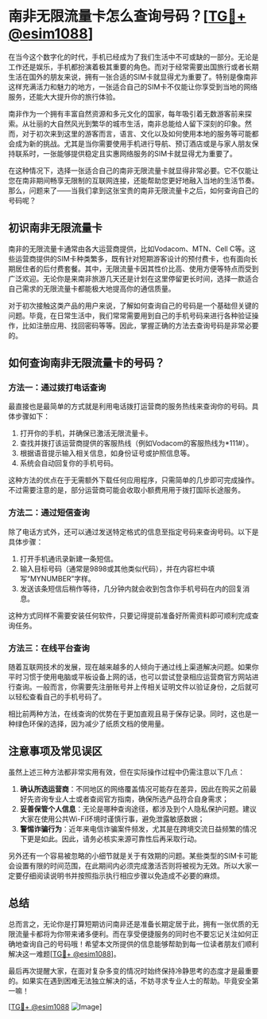 # 南非无限流量卡怎么查询号码？[[TG💪+ @esim1088](https://t.me/s/esim1088)]

在当今这个数字化的时代，手机已经成为了我们生活中不可或缺的一部分。无论是工作还是娱乐，手机都扮演着极其重要的角色。而对于经常需要出国旅行或者长期生活在国外的朋友来说，拥有一张合适的SIM卡就显得尤为重要了。特别是像南非这样充满活力和魅力的地方，一张适合自己的SIM卡不仅能让你享受到当地的网络服务，还能大大提升你的旅行体验。

南非作为一个拥有丰富自然资源和多元文化的国家，每年吸引着无数游客前来探索。从壮丽的大自然风光到繁华的城市生活，南非总能给人留下深刻的印象。然而，对于初次来到这里的游客而言，语言、文化以及如何使用本地的服务等可能都会成为新的挑战。尤其是当你需要使用手机进行导航、预订酒店或是与家人朋友保持联系时，一张能够提供稳定且实惠网络服务的SIM卡就显得尤为重要了。

在这种情况下，选择一张适合自己的南非无限流量卡就显得非常必要。它不仅能让您在南非期间畅享无限制的互联网连接，还能帮助您更好地融入当地的生活节奏。那么，问题来了——当我们拿到这张宝贵的南非无限流量卡之后，如何查询自己的号码呢？

## 初识南非无限流量卡

南非的无限流量卡通常由各大运营商提供，比如Vodacom、MTN、Cell C等。这些运营商提供的SIM卡种类繁多，既有针对短期游客设计的预付费卡，也有面向长期居住者的后付费套餐。其中，无限流量卡因其性价比高、使用方便等特点而受到广泛欢迎。无论你是来南非旅游几天还是计划在这里停留更长时间，选择一款适合自己需求的无限流量卡都能极大地提高你的通信质量。

对于初次接触这类产品的用户来说，了解如何查询自己的号码是一个基础但关键的问题。毕竟，在日常生活中，我们常常需要用到自己的手机号码来进行各种验证操作，比如注册应用、找回密码等等。因此，掌握正确的方法去查询号码是非常必要的。

## 如何查询南非无限流量卡的号码？

### 方法一：通过拨打电话查询

最直接也是最简单的方式就是利用电话拨打运营商的服务热线来查询你的号码。具体步骤如下：

1. 打开你的手机，并确保已激活无限流量卡。
2. 查找并拨打该运营商提供的客服热线（例如Vodacom的客服热线为*111#）。
3. 根据语音提示输入相关信息，如身份证号或护照信息等。
4. 系统会自动回复你的手机号码。

这种方法的优点在于无需额外下载任何应用程序，只需简单的几步即可完成操作。不过需要注意的是，部分运营商可能会收取小额费用用于拨打国际长途服务。

### 方法二：通过短信查询

除了电话方式外，还可以通过发送特定格式的信息至指定号码来查询号码。以下是具体步骤：

1. 打开手机通讯录新建一条短信。
2. 输入目标号码（通常是9898或其他类似代码），并在内容栏中填写“MYNUMBER”字样。
3. 发送该条短信后稍作等待，几分钟内就会收到包含你手机号码在内的回复消息。

这种方式同样不需要安装任何软件，只要记得提前准备好所需资料即可顺利完成查询任务。

### 方法三：在线平台查询

随着互联网技术的发展，现在越来越多的人倾向于通过线上渠道解决问题。如果你平时习惯于使用电脑或平板设备上网的话，也可以尝试登录相应运营商官方网站进行查询。一般而言，你需要先注册账号并上传相关证明文件以验证身份，之后就可以轻松查看自己的手机号码了。

相比前两种方法，在线查询的优势在于更加直观且易于保存记录。同时，这也是一种绿色环保的选择，因为减少了纸质文档的使用量。

## 注意事项及常见误区

虽然上述三种方法都非常实用有效，但在实际操作过程中仍需注意以下几点：

1. **确认所选运营商**：不同地区的网络覆盖情况可能存在差异，因此在购买之前最好先咨询专业人士或者查阅官方指南，确保所选产品符合自身需求；
2. **妥善保管个人信息**：无论是哪种查询途径，都涉及到个人隐私保护问题。建议大家在使用公共Wi-Fi环境时谨慎行事，避免泄露敏感数据；
3. **警惕诈骗行为**：近年来电信诈骗案件频发，尤其是在跨境交流日益频繁的情况下更是如此。因此，请务必核实来源可靠性后再采取行动。

另外还有一个容易被忽略的小细节就是关于有效期的问题。某些类型的SIM卡可能会设置有限的时间范围，在此期间内必须完成激活否则将被视为无效。所以大家一定要仔细阅读说明书并按照指示执行相应步骤以免造成不必要的麻烦。

## 总结

总而言之，无论你是打算短期访问南非还是准备长期定居于此，拥有一张优质的无限流量卡都将为你带来诸多便利。而在享受便捷服务的同时也不要忘记关注如何正确地查询自己的号码哦！希望本文所提供的信息能够帮助到每一位读者朋友们顺利解决这一难题[[TG💪+ @esim1088](https://t.me/s/esim1088)]。

最后再次提醒大家，在面对复杂多变的情况时始终保持冷静思考的态度才是最重要的。如果实在遇到困难无法独立解决的话，不妨寻求专业人士的帮助。毕竟安全第一嘛！

[[TG💪+ @esim1088](https://t.me/s/esim1088) ![Image](https://i.postimg.cc/4NQfJmqS/Snipaste-2025-05-13-00-14-12.png)]